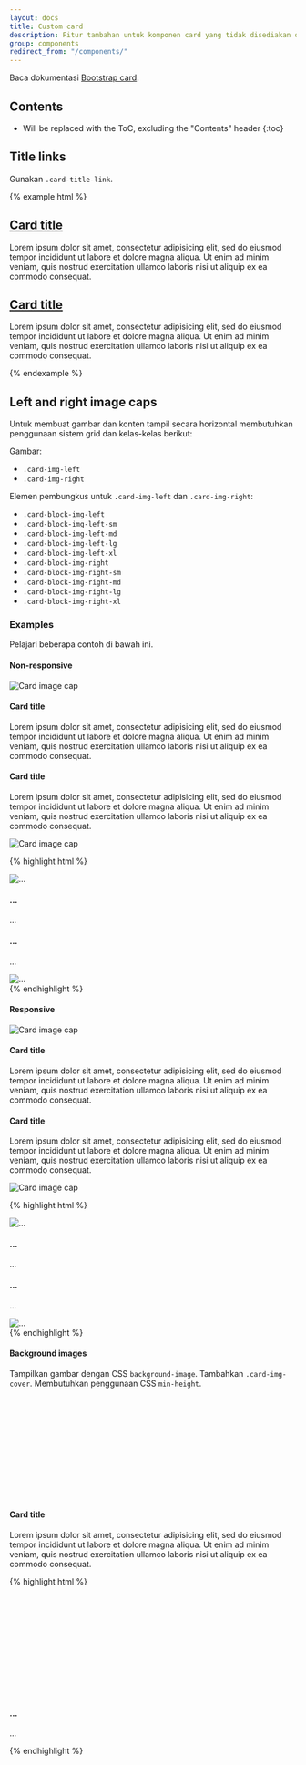 ```yaml
---
layout: docs
title: Custom card
description: Fitur tambahan untuk komponen card yang tidak disediakan oleh Bootstrap, yang sangat berguna untuk sebuah blog.
group: components
redirect_from: "/components/"
---
```


Baca dokumentasi [Bootstrap card](https://v4-alpha.getbootstrap.com/components/card/).

## Contents

* Will be replaced with the ToC, excluding the "Contents" header
{:toc}

## Title links

Gunakan `.card-title-link`.

{% example html %}
<div class="card mb-3">
  <div class="card-body">
    <h2 class="card-title"><a class="card-title-link" href="#">Card title</a></h2>
    <p class="card-text">Lorem ipsum dolor sit amet, consectetur adipisicing elit, sed do eiusmod tempor incididunt ut labore et dolore magna aliqua. Ut enim ad minim veniam, quis nostrud exercitation ullamco laboris nisi ut aliquip ex ea commodo consequat.</p>
  </div>
</div>

<div class="card card-inverse card-primary">
  <div class="card-body">
    <h2 class="card-title"><a class="card-title-link" href="#">Card title</a></h2>
    <p class="card-text">Lorem ipsum dolor sit amet, consectetur adipisicing elit, sed do eiusmod tempor incididunt ut labore et dolore magna aliqua. Ut enim ad minim veniam, quis nostrud exercitation ullamco laboris nisi ut aliquip ex ea commodo consequat.</p>
  </div>
</div>
{% endexample %}

## Left and right image caps

Untuk membuat gambar dan konten tampil secara horizontal membutuhkan penggunaan sistem grid dan kelas-kelas berikut:

Gambar:

- `.card-img-left`
- `.card-img-right`

Elemen pembungkus untuk `.card-img-left` dan `.card-img-right`:

- `.card-block-img-left`
- `.card-block-img-left-sm`
- `.card-block-img-left-md`
- `.card-block-img-left-lg`
- `.card-block-img-left-xl`
- `.card-block-img-right`
- `.card-block-img-right-sm`
- `.card-block-img-right-md`
- `.card-block-img-right-lg`
- `.card-block-img-right-xl`

### Examples

Pelajari beberapa contoh di bawah ini.

#### Non-responsive

<div class="bd-example">
  <div class="card mb-3">
    <div class="row no-gutters">
      <div class="col-3 col-sm-4">
        <div class="card-block-img-left">
          <img class="card-img-left" data-src="holder.js/100px180/?auto=yes" alt="Card image cap">
        </div>
      </div>
      <div class="col-9 col-sm-8">
        <div class="card-body">
          <h4 class="card-title">Card title</h4>
          <p class="card-text">Lorem ipsum dolor sit amet, consectetur adipisicing elit, sed do eiusmod tempor incididunt ut labore et dolore magna aliqua. Ut enim ad minim veniam, quis nostrud exercitation ullamco laboris nisi ut aliquip ex ea commodo consequat.</p>
        </div>
      </div>
    </div>
  </div>

  <div class="card">
    <div class="row no-gutters">
      <div class="col-9 col-sm-8">
        <div class="card-body">
          <h4 class="card-title">Card title</h4>
          <p class="card-text">Lorem ipsum dolor sit amet, consectetur adipisicing elit, sed do eiusmod tempor incididunt ut labore et dolore magna aliqua. Ut enim ad minim veniam, quis nostrud exercitation ullamco laboris nisi ut aliquip ex ea commodo consequat.</p>
        </div>
      </div>
      <div class="col-3 col-sm-4">
        <div class="card-block-img-right">
          <img class="card-img-right" data-src="holder.js/100px180/?auto=yes" alt="Card image cap">
        </div>
      </div>
    </div>
  </div>
</div>

{% highlight html %}
<div class="card mb-3">
  <div class="row no-gutters">
    <div class="col-3 col-sm-4">
      <div class="card-block-img-left">
        <img class="card-img-left" src="..." alt="...">
      </div>
    </div>
    <div class="col-9 col-sm-8">
      <div class="card-body">
        <h4 class="card-title">...</h4>
        <p class="card-text">...</p>
      </div>
    </div>
  </div>
</div>

<div class="card">
  <div class="row no-gutters">
    <div class="col-9 col-sm-8">
      <div class="card-body">
      <h4 class="card-title">...</h4>
      <p class="card-text">...</p>
      </div>
    </div>
    <div class="col-3 col-sm-4">
      <div class="card-block-img-right">
        <img class="card-img-right" src="..." alt="...">
      </div>
    </div>
  </div>
</div>
{% endhighlight %}

#### Responsive

<div class="bd-example">
  <div class="card mb-3">
    <div class="row no-gutters">
      <div class="col-sm-3 col-md-4">
        <div class="card-block-img-left-sm">
          <img class="card-img-left" data-src="holder.js/100px180/?auto=yes" alt="Card image cap">
        </div>
      </div>
      <div class="col-sm-9 col-md-8">
        <div class="card-body">
          <h4 class="card-title">Card title</h4>
          <p class="card-text">Lorem ipsum dolor sit amet, consectetur adipisicing elit, sed do eiusmod tempor incididunt ut labore et dolore magna aliqua. Ut enim ad minim veniam, quis nostrud exercitation ullamco laboris nisi ut aliquip ex ea commodo consequat.</p>
        </div>
      </div>
    </div>
  </div>

  <div class="card">
    <div class="row no-gutters">
      <div class="col-md-9 col-lg-8">
        <div class="card-body">
          <h4 class="card-title">Card title</h4>
          <p class="card-text">Lorem ipsum dolor sit amet, consectetur adipisicing elit, sed do eiusmod tempor incididunt ut labore et dolore magna aliqua. Ut enim ad minim veniam, quis nostrud exercitation ullamco laboris nisi ut aliquip ex ea commodo consequat.</p>
        </div>
      </div>
      <div class="col-md-3 col-lg-4">
        <div class="card-block-img-right-md">
          <img class="card-img-right" data-src="holder.js/100px180/?auto=yes" alt="Card image cap">
        </div>
      </div>
    </div>
  </div>
</div>

{% highlight html %}
<!-- `sm` -->
<div class="card mb-3">
  <div class="row no-gutters">
    <div class="col-sm-3 col-md-4">
      <div class="card-block-img-left-sm">
        <img class="card-img-left" src="..." alt="...">
      </div>
    </div>
    <div class="col-sm-9 col-md-8">
      <div class="card-body">
        <h4 class="card-title">...</h4>
        <p class="card-text">...</p>
      </div>
    </div>
  </div>
</div>

<!-- `md` -->
<div class="card">
  <div class="row no-gutters">
    <div class="col-md-9 col-lg-8">
      <div class="card-body">
      <h4 class="card-title">...</h4>
      <p class="card-text">...</p>
      </div>
    </div>
    <div class="col-md-3 col-lg-4">
      <div class="card-block-img-right-md">
        <img class="card-img-right" src="..." alt="...">
      </div>
    </div>
  </div>
</div>
{% endhighlight %}

#### Background images

Tampilkan gambar dengan CSS `background-image`. Tambahkan `.card-img-cover`. Membutuhkan penggunaan CSS `min-height`.

<div class="bd-example">
  <div class="card">
    <div class="row no-gutters">
      <div class="col-sm-3 col-md-4">
        <div class="card-block-img-left-sm card-img-cover holderjs" style="min-height: 180px;" data-background-src="?holder.js/800x180/?text=B"></div>
      </div>
      <div class="col-sm-9 col-md-8">
        <div class="card-body">
          <h4 class="card-title">Card title</h4>
          <p class="card-text">Lorem ipsum dolor sit amet, consectetur adipisicing elit, sed do eiusmod tempor incididunt ut labore et dolore magna aliqua. Ut enim ad minim veniam, quis nostrud exercitation ullamco laboris nisi ut aliquip ex ea commodo consequat.</p>
        </div>
      </div>
    </div>
  </div>
</div>

{% highlight html %}
<div class="card">
  <div class="row no-gutters">
    <div class="col-sm-3 col-md-4">
      <div class="card-block-img-left-sm card-img-cover" style="min-height: 180px; background-image: url(...);"></div>
    </div>
    <div class="col-sm-9 col-md-8">
      <div class="card-body">
        <h4 class="card-title">...</h4>
        <p class="card-text">...</p>
      </div>
    </div>
  </div>
</div>
{% endhighlight %}
